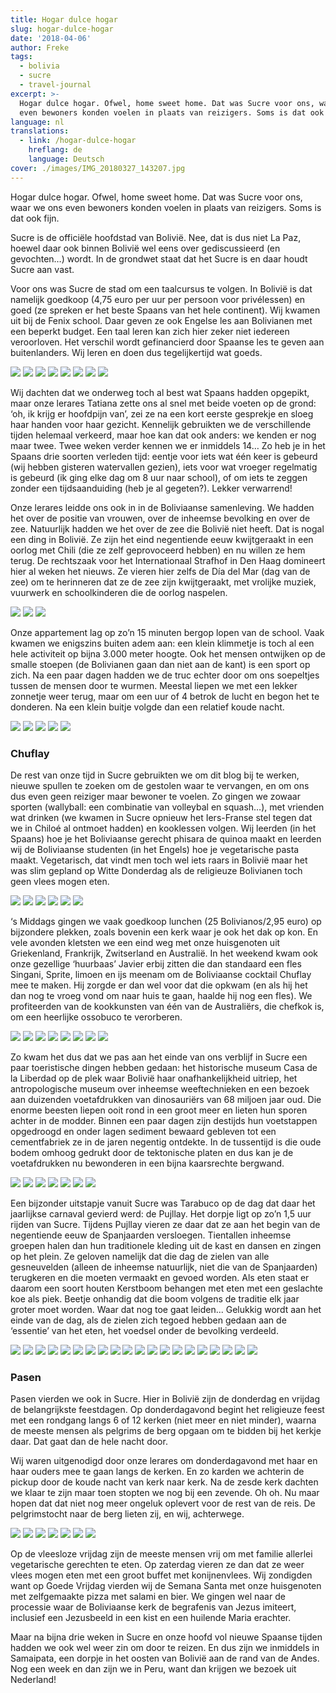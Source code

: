 ```yaml
---
title: Hogar dulce hogar
slug: hogar-dulce-hogar
date: '2018-04-06'
author: Freke
tags:
  - bolivia
  - sucre
  - travel-journal
excerpt: >-
  Hogar dulce hogar. Ofwel, home sweet home. Dat was Sucre voor ons, waar we ons
  even bewoners konden voelen in plaats van reizigers. Soms is dat ook fijn.
language: nl
translations:
  - link: /hogar-dulce-hogar
    hreflang: de
    language: Deutsch
cover: ./images/IMG_20180327_143207.jpg
---
```


Hogar dulce hogar. Ofwel, home sweet home. Dat was Sucre voor ons, waar we ons even bewoners konden voelen in plaats van reizigers. Soms is dat ook fijn.

Sucre is de officiële hoofdstad van Bolivië. Nee, dat is dus niet La Paz, hoewel daar ook binnen Bolivië wel eens over gediscussieerd (en gevochten…) wordt. In de grondwet staat dat het Sucre is en daar houdt Sucre aan vast.

Voor ons was Sucre de stad om een taalcursus te volgen. In Bolivië is dat namelijk goedkoop (4,75 euro per uur per persoon voor privélessen) en goed (ze spreken er het beste Spaans van het hele continent). Wij kwamen uit bij de Fenix school. Daar geven ze ook Engelse les aan Bolivianen met een beperkt budget. Een taal leren kan zich hier zeker niet iedereen veroorloven. Het verschil wordt gefinancierd door Spaanse les te geven aan buitenlanders. Wij leren en doen dus tegelijkertijd wat goeds.

![](images/IMG_20180317_094748-2.jpg)
![](images/IMG_20180329_152016.jpg)
![](images/IMG_20180329_151021.jpg)
![](images/IMG_20180327_161748.jpg)
![](images/IMG_20180327_161602.jpg)
![](images/IMG_20180327_151521.jpg)
![](images/IMG_20180327_143515.jpg)
![](images/IMG_20180317_224508.jpg)

Wij dachten dat we onderweg toch al best wat Spaans hadden opgepikt, maar onze lerares Tatiana zette ons al snel met beide voeten op de grond: ‘oh, ik krijg er hoofdpijn van’, zei ze na een kort eerste gesprekje en sloeg haar handen voor haar gezicht. Kennelijk gebruikten we de verschillende tijden helemaal verkeerd, maar hoe kan dat ook anders: we kenden er nog maar twee. Twee weken verder kennen we er inmiddels 14… Zo heb je in het Spaans drie soorten verleden tijd: eentje voor iets wat één keer is gebeurd (wij hebben gisteren watervallen gezien), iets voor wat vroeger regelmatig is gebeurd (ik ging elke dag om 8 uur naar school), of om iets te zeggen zonder een tijdsaanduiding (heb je al gegeten?). Lekker verwarrend!

Onze lerares leidde ons ook in in de Boliviaanse samenleving. We hadden het over de positie van vrouwen, over de inheemse bevolking en over de zee. Natuurlijk hadden we het over de zee die Bolivië niet heeft. Dat is nogal een ding in Bolivië. Ze zijn het eind negentiende eeuw kwijtgeraakt in een oorlog met Chili (die ze zelf geprovoceerd hebben) en nu willen ze hem terug. De rechtszaak voor het Internationaal Strafhof in Den Haag domineert hier al weken het nieuws. Ze vieren hier zelfs de Día del Mar (dag van de zee) om te herinneren dat ze de zee zijn kwijtgeraakt, met vrolijke muziek, vuurwerk en schoolkinderen die de oorlog naspelen.

![](images/IMG_20180323_213911.jpg)
![](images/IMG_20180330_184926.jpg)
![](images/IMG_20180324_213950.jpg)

Onze appartement lag op zo’n 15 minuten bergop lopen van de school. Vaak kwamen we enigszins buiten adem aan: een klein klimmetje is toch al een hele activiteit op bijna 3.000 meter hoogte. Ook het mensen ontwijken op de smalle stoepen (de Bolivianen gaan dan niet aan de kant) is een sport op zich. Na een paar dagen hadden we de truc echter door om ons soepeltjes tussen de mensen door te wurmen. Meestal liepen we met een lekker zonnetje weer terug, maar om een uur of 4 betrok de lucht en begon het te donderen. Na een klein buitje volgde dan een relatief koude nacht.

![](images/IMG_20180317_084030-1.jpg)
![](images/IMG_20180330_182430.jpg)
![](images/IMG_20180317_094424.jpg)
![](images/IMG_20180317_094748-2.jpg)
![](images/DSC_0831.jpg)

### Chuflay

De rest van onze tijd in Sucre gebruikten we om dit blog bij te werken, nieuwe spullen te zoeken om de gestolen waar te vervangen, en om ons dus even geen reiziger maar bewoner te voelen. Zo gingen we zowaar sporten (wallyball: een combinatie van volleybal en squash…), met vrienden wat drinken (we kwamen in Sucre opnieuw het Iers-Franse stel tegen dat we in Chiloé al ontmoet hadden) en kooklessen volgen. Wij leerden (in het Spaans) hoe je het Boliviaanse gerecht phisara de quinoa maakt en leerden wij de Boliviaanse studenten (in het Engels) hoe je vegetarische pasta maakt. Vegetarisch, dat vindt men toch wel iets raars in Bolivië maar het was slim gepland op Witte Donderdag als de religieuze Bolivianen toch geen vlees mogen eten.

![](images/IMG_20180322_175754.jpg)
![](images/DSC_0832.jpg)
![](images/IMG_20180329_210405.jpg)
![](images/IMG_20180328_180935.jpg)
![](images/IMG_20180323_202330_1.jpg)
![](images/DSC_0841-1.jpg)

‘s Middags gingen we vaak goedkoop lunchen (25 Bolivianos/2,95 euro) op bijzondere plekken, zoals bovenin een kerk waar je ook het dak op kon. En vele avonden kletsten we een eind weg met onze huisgenoten uit Griekenland, Frankrijk, Zwitserland en Australië. In het weekend kwam ook onze gezellige ‘huurbaas’ Javier erbij zitten die dan standaard een fles Singani, Sprite, limoen en ijs meenam om de Boliviaanse cocktail Chuflay mee te maken. Hij zorgde er dan wel voor dat die opkwam (en als hij het dan nog te vroeg vond om naar huis te gaan, haalde hij nog een fles). We profiteerden van de kookkunsten van één van de Australiërs, die chefkok is, om een heerlijke ossobuco te verorberen.

![](images/IMG_20180331_221856.jpg)
![](images/IMG_20180327_143020.jpg)
![](images/IMG_20180327_142541.jpg)
![](images/IMG_20180327_133148.jpg)
![](images/IMG_20180327_132515.jpg)
![](images/IMG_20180318_204006.jpg)
![](images/DSC_0820.jpg)
![](images/IMG_20180318_204620.jpg)

Zo kwam het dus dat we pas aan het einde van ons verblijf in Sucre een paar toeristische dingen hebben gedaan: het historische museum Casa de la Liberdad op de plek waar Bolivië haar onafhankelijkheid uitriep, het antropologische museum over inheemse weeftechnieken en een bezoek aan duizenden voetafdrukken van dinosauriërs van 68 miljoen jaar oud. Die enorme beesten liepen ooit rond in een groot meer en lieten hun sporen achter in de modder. Binnen een paar dagen zijn destijds hun voetstappen opgedroogd en onder lagen sediment bewaard gebleven tot een cementfabriek ze in de jaren negentig ontdekte. In de tussentijd is die oude bodem omhoog gedrukt door de tektonische platen en dus kan je de voetafdrukken nu bewonderen in een bijna kaarsrechte bergwand.

![](images/IMG_20180401_120239.jpg)
![](images/IMG_20180401_122525.jpg)
![](images/IMG_20180401_120157.jpg)
![](images/IMG_20180401_122740.jpg)
![](images/IMG_20180401_124623.jpg)
![](images/IMG_20180401_124337.jpg)
![](images/IMG_20180401_123144.jpg)

Een bijzonder uitstapje vanuit Sucre was Tarabuco op de dag dat daar het jaarlijkse carnaval gevierd werd: de Pujllay. Het dorpje ligt op zo’n 1,5 uur rijden van Sucre. Tijdens Pujllay vieren ze daar dat ze aan het begin van de negentiende eeuw de Spanjaarden versloegen. Tientallen inheemse groepen halen dan hun traditionele kleding uit de kast en dansen en zingen op het plein. Ze geloven namelijk dat die dag de zielen van alle gesneuvelden (alleen de inheemse natuurlijk, niet die van de Spanjaarden) terugkeren en die moeten vermaakt en gevoed worden. Als eten staat er daarom een soort houten Kerstboom behangen met eten met een geslachte koe als piek. Beetje onhandig dat die boom volgens de traditie elk jaar groter moet worden. Waar dat nog toe gaat leiden... Gelukkig wordt aan het einde van de dag, als de zielen zich tegoed hebben gedaan aan de ‘essentie’ van het eten, het voedsel onder de bevolking verdeeld.

![](images/DSC_0823.jpg)
![](images/P3181019.jpg)
![](images/P3181022.jpg)
![](images/P3181026.jpg)
![](images/P3181030.jpg)
![](images/P3181034.jpg)
![](images/P3181036.jpg)
![](images/P3181038.jpg)
![](images/P3181041.jpg)
![](images/P3181042.jpg)
![](images/P3181043.jpg)
![](images/P3181044.jpg)
![](images/P3181046.jpg)
![](images/P3181047.jpg)
![](images/P3181048.jpg)
![](images/P3181053.jpg)
![](images/P3181054.jpg)
![](images/P3181058.jpg)
![](images/DSC_0827.jpg)
![](images/P3181065.jpg)

### Pasen

Pasen vierden we ook in Sucre. Hier in Bolivië zijn de donderdag en vrijdag de belangrijkste feestdagen. Op donderdagavond begint het religieuze feest met een rondgang langs 6 of 12 kerken (niet meer en niet minder), waarna de meeste mensen als pelgrims de berg opgaan om te bidden bij het kerkje daar. Dat gaat dan de hele nacht door.

Wij waren uitgenodigd door onze lerares om donderdagavond met haar en haar ouders mee te gaan langs de kerken. En zo karden we achterin de pickup door de koude nacht van kerk naar kerk. Na de zesde kerk dachten we klaar te zijn maar toen stopten we nog bij een zevende. Oh oh. Nu maar hopen dat dat niet nog meer ongeluk oplevert voor de rest van de reis. De pelgrimstocht naar de berg lieten zij, en wij, achterwege.

![](images/IMG_20180329_215338.jpg)
![](images/IMG_20180329_222706.jpg)
![](images/IMG_20180329_223004.jpg)
![](images/IMG_20180330_154045.jpg)
![](images/IMG_20180330_183852.jpg)
![](images/IMG_20180330_184246.jpg)
![](images/IMG_20180330_184157.jpg)

Op de vleesloze vrijdag zijn de meeste mensen vrij om met familie allerlei vegetarische gerechten te eten. Op zaterdag vieren ze dan dat ze weer vlees mogen eten met een groot buffet met konijnenvlees. Wij zondigden want op Goede Vrijdag vierden wij de Semana Santa met onze huisgenoten met zelfgemaakte pizza met salami en bier. We gingen wel naar de processie waar de Boliviaanse kerk de begrafenis van Jezus imiteert, inclusief een Jezusbeeld in een kist en een huilende Maria erachter.

Maar na bijna drie weken in Sucre en onze hoofd vol nieuwe Spaanse tijden hadden we ook wel weer zin om door te reizen. En dus zijn we inmiddels in Samaipata, een dorpje in het oosten van Bolivië aan de rand van de Andes. Nog een week en dan zijn we in Peru, want dan krijgen we bezoek uit Nederland!
